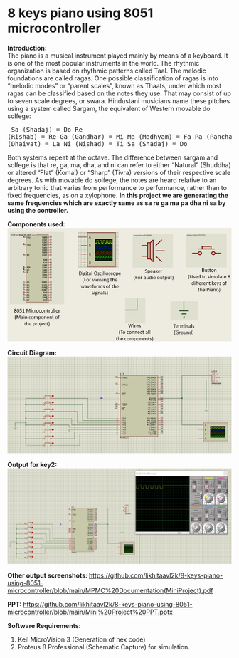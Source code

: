 # 8 keys piano using 8051 microcontroller
 
<b>Introduction:</b><br>
The piano is a musical instrument played mainly by means of a keyboard. It is one of the most popular instruments in the world.
The rhythmic organization is based on rhythmic patterns called Taal. The melodic foundations are called ragas. One possible classification of ragas is into “melodic modes” or “parent scales”, known as Thaats, under which most ragas can be classified based on the notes they use.
That may consist of up to seven scale degrees, or swara. Hindustani musicians name these pitches using a system called Sargam, the equivalent of Western movable do solfege:<pre> 
Sa (Shadaj) = Do 
Re (Rishab) = Re 
Ga (Gandhar) = Mi 
Ma (Madhyam) = Fa 
Pa (Pancham) = So 
Dha (Dhaivat) = La 
Ni (Nishad) = Ti 
Sa (Shadaj) = Do </pre>
Both systems repeat at the octave. The difference between sargam and solfege is that re, ga, ma, dha, and ni can refer to either “Natural” (Shuddha) or altered “Flat” (Komal) or “Sharp” (Tivra) versions of their respective scale degrees. As with movable do solfege, the notes are heard relative to an arbitrary tonic that varies from performance to performance, rather than to fixed frequencies, as on a xylophone. 
<b>In this project we are generating the same frequencies which are exactly same as sa re ga ma pa dha ni sa by using the controller.</b>

<b>Components used:</b><br>
<img src="Screenshots/Picture3.jpg">

<b>Circuit Diagram:</b>
<img src="Screenshots/Picture1.jpg">

<b>Output for key2:</b>
<img src="Screenshots/Picture2.jpg">

<b>Other output screenshots: </b>https://github.com/likhitaavl2k/8-keys-piano-using-8051-microcontroller/blob/main/MPMC%20Documentation(MiniProject).pdf

<b>PPT: </b> https://github.com/likhitaavl2k/8-keys-piano-using-8051-microcontroller/blob/main/Mini%20Project%20PPT.pptx

<b>Software Requirements:</b><br>
1. Keil MicroVision 3 (Generation of hex code)
2. Proteus 8 Professional (Schematic Capture) for simulation.
